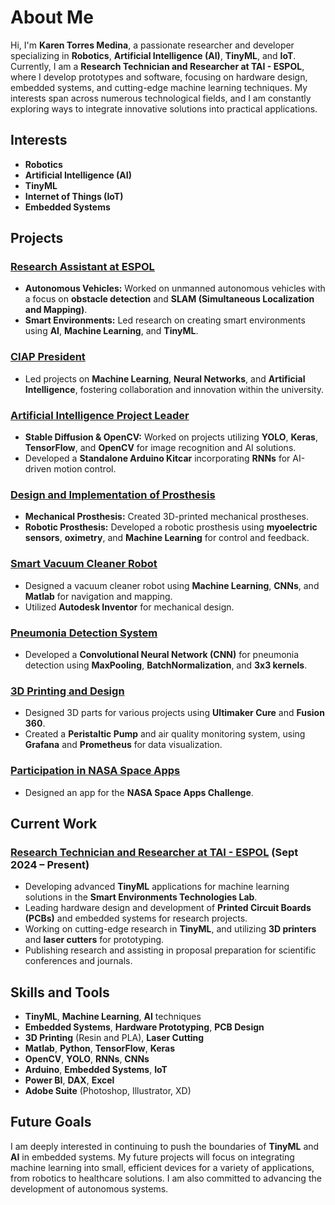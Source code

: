 # About Me

Hi, I'm **Karen Torres Medina**, a passionate researcher and developer specializing in **Robotics**, **Artificial Intelligence (AI)**, **TinyML**, and **IoT**. Currently, I am a **Research Technician and Researcher at TAI - ESPOL**, where I develop prototypes and software, focusing on hardware design, embedded systems, and cutting-edge machine learning techniques. My interests span across numerous technological fields, and I am constantly exploring ways to integrate innovative solutions into practical applications.

## Interests
- **Robotics**
- **Artificial Intelligence (AI)**
- **TinyML**
- **Internet of Things (IoT)**
- **Embedded Systems**

## Projects

### [Research Assistant at ESPOL](#research-assistant-at-espol)
- **Autonomous Vehicles:** Worked on unmanned autonomous vehicles with a focus on **obstacle detection** and **SLAM (Simultaneous Localization and Mapping)**.
- **Smart Environments:** Led research on creating smart environments using **AI**, **Machine Learning**, and **TinyML**.

### [CIAP President](#ciap-president)
- Led projects on **Machine Learning**, **Neural Networks**, and **Artificial Intelligence**, fostering collaboration and innovation within the university.

### [Artificial Intelligence Project Leader](#artificial-intelligence-project-leader)
- **Stable Diffusion & OpenCV:** Worked on projects utilizing **YOLO**, **Keras**, **TensorFlow**, and **OpenCV** for image recognition and AI solutions.
- Developed a **Standalone Arduino Kitcar** incorporating **RNNs** for AI-driven motion control.

### [Design and Implementation of Prosthesis](#design-and-implementation-of-prosthesis)
- **Mechanical Prosthesis:** Created 3D-printed mechanical prostheses.
- **Robotic Prosthesis:** Developed a robotic prosthesis using **myoelectric sensors**, **oximetry**, and **Machine Learning** for control and feedback.

### [Smart Vacuum Cleaner Robot](#smart-vacuum-cleaner-robot)
- Designed a vacuum cleaner robot using **Machine Learning**, **CNNs**, and **Matlab** for navigation and mapping.
- Utilized **Autodesk Inventor** for mechanical design.

### [Pneumonia Detection System](#pneumonia-detection-system)
- Developed a **Convolutional Neural Network (CNN)** for pneumonia detection using **MaxPooling**, **BatchNormalization**, and **3x3 kernels**.

### [3D Printing and Design](#3d-printing-and-design)
- Designed 3D parts for various projects using **Ultimaker Cure** and **Fusion 360**.
- Created a **Peristaltic Pump** and air quality monitoring system, using **Grafana** and **Prometheus** for data visualization.

### [Participation in NASA Space Apps](#participation-in-nasa-space-apps)
- Designed an app for the **NASA Space Apps Challenge**.

## Current Work

### [Research Technician and Researcher at TAI - ESPOL](#research-technician-and-researcher-at-tai-espol) (Sept 2024 – Present)
- Developing advanced **TinyML** applications for machine learning solutions in the **Smart Environments Technologies Lab**.
- Leading hardware design and development of **Printed Circuit Boards (PCBs)** and embedded systems for research projects.
- Working on cutting-edge research in **TinyML**, and utilizing **3D printers** and **laser cutters** for prototyping.
- Publishing research and assisting in proposal preparation for scientific conferences and journals.

## Skills and Tools

- **TinyML**, **Machine Learning**, **AI** techniques
- **Embedded Systems**, **Hardware Prototyping**, **PCB Design**
- **3D Printing** (Resin and PLA), **Laser Cutting**
- **Matlab**, **Python**, **TensorFlow**, **Keras**
- **OpenCV**, **YOLO**, **RNNs**, **CNNs**
- **Arduino**, **Embedded Systems**, **IoT**
- **Power BI**, **DAX**, **Excel**
- **Adobe Suite** (Photoshop, Illustrator, XD)

## Future Goals

I am deeply interested in continuing to push the boundaries of **TinyML** and **AI** in embedded systems. My future projects will focus on integrating machine learning into small, efficient devices for a variety of applications, from robotics to healthcare solutions. I am also committed to advancing the development of autonomous systems.


